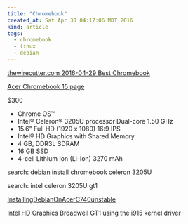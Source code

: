 ```yaml
---
title: "Chromebook"
created_at: Sat Apr 30 04:17:06 MDT 2016
kind: article
tags:
  - chromebook
  - linux
  - debian
---
```


<a href="http://thewirecutter.com/reviews/best-chromebook/" target="_blank">thewirecutter.com 2016-04-29 Best Chromebook</a>


<a href="http://www.acer.com/ac/en/US/content/model/NX.MUNAA.014" target="_blank">Acer Chromebook 15 page</a>

$300

<ul>
  <li>Chrome OS™</li>
  <li>Intel® Celeron® 3205U processor Dual-core 1.50 GHz</li>
  <li>15.6" Full HD (1920 x 1080) 16:9 IPS</li>
  <li>Intel® HD Graphics with Shared Memory</li>
  <li>4 GB, DDR3L SDRAM</li>
  <li>16 GB SSD</li>
  <li>4-cell Lithium Ion (Li-Ion) 3270 mAh</li>
</ul>


search: debian install chromebook celeron 3205U

search: intel celeron 3205U gt1


<a href="https://wiki.debian.org/InstallingDebianOn/Acer/C740/unstable" target="_blank">InstallingDebianOnAcerC740unstable</a>

Intel HD Graphics Broadwell GT1 using the i915 kernel driver 




<!--
html boilerplate
<a href="" target="_blank"></a>
<img src="" width="400px">
<ul>
  <li></li>
</ul>
<pre>
</pre>
<pre><code>
</code></pre>
-->
